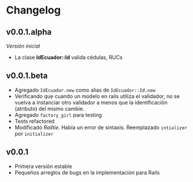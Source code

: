# Changelog

## v0.0.1.alpha

*Versión inicial*

* La clase **IdEcuador::Id** valida cédulas, RUCs

## v0.0.1.beta

* Agregado `IdEcuador.new` como alias de `IdEcuador::Id.new`
* Verificando que cuando un modelo en rails utiliza el validador, no se vuelva a instanciar otro validador a menos que la identificación (atributo) del mismo cambie.
* Agregado `factory_girl` para testing
* Tests refactored
* Modificado *Railtie*. Había un error de sintaxis. Reemplazado `intializer` por `initializer`

## v0.0.1

* Primera versión estable
* Pequeños arreglos de bugs en la implementación para Rails
